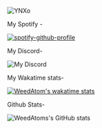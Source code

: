 
![YNXo](https://github.com/weedatom/weedatom/assets/115914024/7a085136-5d46-48c5-afaf-386fbee12f68)

My Spotify - 



[![spotify-github-profile](https://spotify-github-profile.vercel.app/api/view?uid=y3g2pmkhcx3xl32kbgzsbgdug&cover_image=true&theme=default&show_offline=false&background_color=121212&interchange=false)](https://github.com/kittinan/spotify-github-profile)

My Discord-



![My Discord](https://discord-readme-badge.vercel.app/api?id=775717417845522442)




My Wakatime stats-


[![WeedAtom's wakatime stats](https://github-readme-stats.vercel.app/api/wakatime?username=weedatom)](https://github.com/anuraghazra/github-readme-stats)


Github Stats-


![WeedAtoms's GitHub stats](https://github-readme-stats.vercel.app/api?username=weedatom&show_icons=true&theme=transparent)
